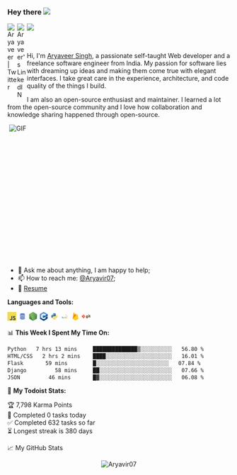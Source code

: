 ### Hey there <img src="https://media.giphy.com/media/hvRJCLFzcasrR4ia7z/giphy.gif" width="25px">
<a href="https://twitter.com/roswell0007">
  <img align="left" alt="Aryaveer | Twitter" width="22px" src="https://raw.githubusercontent.com/peterthehan/peterthehan/master/assets/twitter.svg" />
</a>
<a href="https://www.linkedin.com/in/aryavir07/">
  <img align="left" alt="Aryaveer's LinkedIN" width="22px" src="https://raw.githubusercontent.com/peterthehan/peterthehan/master/assets/linkedin.svg" />
</a>

![](https://visitor-badge.glitch.me/badge?page_id=abhisheknaiidu.abhisheknaiidu)

<br />

Hi, I'm [Aryaveer Singh](https://aryaveer.herokuapp.com/), a passionate self-taught Web developer and a freelance software engineer from India. My passion for software lies with dreaming up ideas and making them come true with elegant interfaces. I take great care in the experience, architecture, and code quality of the things I build.

I am also an open-source enthusiast and maintainer. I learned a lot from the open-source community and I love how collaboration and knowledge sharing happened through open-source.


  <img align="right" alt="GIF" src="https://github.com/abhisheknaiidu/abhisheknaiidu/blob/master/code.gif?raw=true" width="500" height="320" />
  
- 💬 Ask me about anything, I am happy to help;
- 📫 How to reach me: [@Aryavir07](https://www.linkedin.com/in/aryavir07/);
- 📝 [Resume](https://drive.google.com/file/d/1D8hZHhIhUHO4f7mI5kPGzTErraqVZPIn/view)

**Languages and Tools:**  

<code><img height="20" src="https://raw.githubusercontent.com/github/explore/80688e429a7d4ef2fca1e82350fe8e3517d3494d/topics/javascript/javascript.png"></code>
<code><img height="20" src="https://raw.githubusercontent.com/github/explore/5c058a388828bb5fde0bcafd4bc867b5bb3f26f3/topics/sql/sql.png"></code>
<code><img height="20" src="https://raw.githubusercontent.com/github/explore/80688e429a7d4ef2fca1e82350fe8e3517d3494d/topics/nodejs/nodejs.png"></code>
<code><img height="20" src="https://raw.githubusercontent.com/github/explore/80688e429a7d4ef2fca1e82350fe8e3517d3494d/topics/cpp/cpp.png"></code>
<code><img height="20" src="https://raw.githubusercontent.com/github/explore/80688e429a7d4ef2fca1e82350fe8e3517d3494d/topics/python/python.png"></code>
<code><img height="20" src="https://raw.githubusercontent.com/github/explore/80688e429a7d4ef2fca1e82350fe8e3517d3494d/topics/mysql/mysql.png"></code>
<code><img height="20" src="https://raw.githubusercontent.com/github/explore/80688e429a7d4ef2fca1e82350fe8e3517d3494d/topics/firebase/firebase.png"></code>
<code><img height="20" src="https://raw.githubusercontent.com/github/explore/80688e429a7d4ef2fca1e82350fe8e3517d3494d/topics/git/git.png"></code>

📊 **This Week I Spent My Time On:**
<!--START_SECTION:waka-->
```text
Python   7 hrs 13 mins     ██████████████▒░░░░░░░░░░   56.80 % 
HTML/CSS   2 hrs 2 mins    ████░░░░░░░░░░░░░░░░░░░░░   16.01 % 
Flask       59 mins        █░░░░░░░░░░░░░░░░░░░░░░░   07.84 % 
Django         58 mins     ██░░░░░░░░░░░░░░░░░░░░░░░   07.66 % 
JSON         46 mins       █▓░░░░░░░░░░░░░░░░░░░░░░░   06.08 % 
```
<!--END_SECTION:waka-->


🚧 **My Todoist Stats:**
<!-- TODO-IST:START -->
🏆  7,798 Karma Points           
🌸  Completed 0 tasks today           
✅  Completed 632 tasks so far           
⏳  Longest streak is 380 days
<!-- TODO-IST:END -->

📈 My GitHub Stats

<p align="center"> <img src="https://github-readme-stats.vercel.app/api?username=Aryavir07&show_icons=true&theme=gotham" alt="Aryavir07" />




